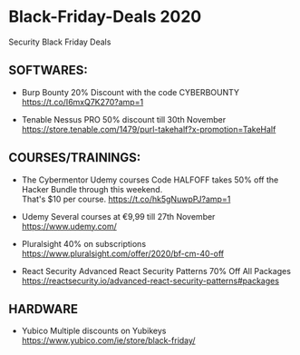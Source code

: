 # Black-Friday-Deals 2020
Security Black Friday Deals 

SOFTWARES:
-----------------------------------------------------------------------------------------
- Burp Bounty
  20% Discount with the code CYBERBOUNTY 
  https://t.co/I6mxQ7K270?amp=1

- Tenable Nessus PRO 
  50% discount till 30th November 
  https://store.tenable.com/1479/purl-takehalf?x-promotion=TakeHalf


COURSES/TRAININGS:
-----------------------------------------------------------------------------------------
- The Cybermentor Udemy courses
  Code HALFOFF takes 50% off the Hacker Bundle through this weekend.  
  That's $10 per course. 
  https://t.co/hk5gNuwpPJ?amp=1

- Udemy 
  Several courses at €9,99 till 27th November
  https://www.udemy.com/

- Pluralsight
  40% on subscriptions
  https://www.pluralsight.com/offer/2020/bf-cm-40-off
  
- React Security
  Advanced React Security Patterns
  70% Off All Packages
  https://reactsecurity.io/advanced-react-security-patterns#packages
   
 HARDWARE
-----------------------------------------------------------------------------------------
 - Yubico 
   Multiple discounts on Yubikeys
   https://www.yubico.com/ie/store/black-friday/

